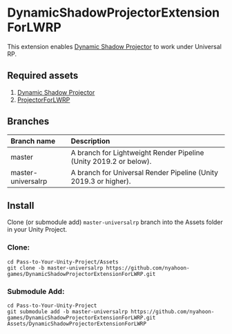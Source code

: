 # DynamicShadowProjectorExtensionForLWRP

This extension enables [Dynamic Shadow Projector](https://nyahoon.com/products/dynamic-shadow-projector) to work under Universal RP.

## Required assets
1. [Dynamic Shadow Projector](https://nyahoon.com/products/dynamic-shadow-projector)
2. [ProjectorForLWRP](https://github.com/nyahoon-games/ProjectorForLWRP)

## Branches
| Branch name | Description |
|:---|:---|
| master | A branch for Lightweight Render Pipeline (Unity 2019.2 or below). |
| master-universalrp | A branch for Universal Render Pipeline (Unity 2019.3 or higher). |

## Install
Clone (or submodule add) `master-universalrp` branch into the Assets folder in your Unity Project.

### Clone:
	cd Pass-to-Your-Unity-Project/Assets
	git clone -b master-universalrp https://github.com/nyahoon-games/DynamicShadowProjectorExtensionForLWRP.git

### Submodule Add:
	cd Pass-to-Your-Unity-Project
	git submodule add -b master-universalrp https://github.com/nyahoon-games/DynamicShadowProjectorExtensionForLWRP.git Assets/DynamicShadowProjectorExtensionForLWRP
